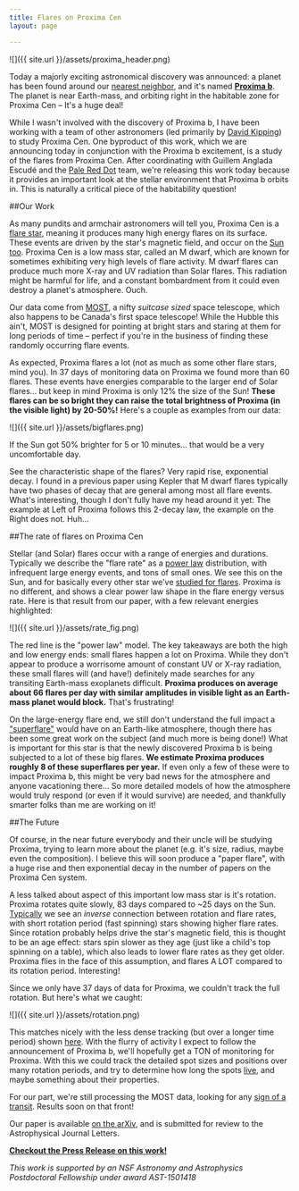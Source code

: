 ```yaml
---
title: Flares on Proxima Cen
layout: page

---
```

![]({{ site.url }}/assets/proxima_header.png)


Today a majorly exciting astronomical discovery was announced: a planet has been found around our [nearest neighbor](https://en.wikipedia.org/wiki/Proxima_Centauri), and it's named [**Proxima b**](http://www.nature.com/nature/journal/v536/n7617/full/nature19106.html). The planet is near Earth-mass, and orbiting right in the habitable zone for Proxima Cen – It's a huge deal!

While I wasn't involved with the discovery of Proxima b, I have been working with a team of other astronomers (led primarily by [David Kipping](http://www.davidkipping.co.uk/)) to study Proxima Cen. One byproduct of this work, which we are announcing today in conjunction with the Proxima b excitement, is a study of the flares from Proxima Cen. After coordinating with Guillem Anglada Escudé and the [Pale Red Dot](https://twitter.com/pale_red_dot) team, we're releasing this work today because it provides an important look at the stellar environment that Proxima b orbits in. This is naturally a critical piece of the habitability question!

##Our Work

As many pundits and armchair astronomers will tell you, Proxima Cen is a [flare star](https://en.wikipedia.org/wiki/Flare_star), meaning it produces many high energy flares on its surface. These events are driven by the star's magnetic field, and occur on the [Sun too](https://en.wikipedia.org/wiki/Solar_flare). Proxima Cen is a low mass star, called an M dwarf, which are known for sometimes exhibiting very high levels of flare activity.  M dwarf flares can produce much more X-ray and UV radiation than Solar flares. This radiation might be harmful for life, and a constant bombardment from it could even destroy a planet's atmosphere. Ouch.

Our data come from [MOST](https://en.wikipedia.org/wiki/MOST_(satellite)), a nifty *suitcase sized* space telescope, which also happens to be Canada's first space telescope! While the Hubble this ain't, MOST is designed for pointing at bright stars and staring at them for long periods of time – perfect if you're in the business of finding these randomly occurring flare events.

As expected, Proxima flares a lot (not as much as some other flare stars, mind you). In 37 days of monitoring data on Proxima we found more than 60 flares. These events have energies comparable to the larger end of Solar flares... but keep in mind Proxima is only 12% the size of the Sun! **These flares can be so bright they can raise the total brightness of Proxima (in the visible light) by 20-50%!** Here's a couple as examples from our data:

![]({{ site.url }}/assets/bigflares.png)


If the Sun got 50% brighter for 5 or 10 minutes... that would be a very uncomfortable day.

See the characteristic shape of the flares? Very rapid rise, exponential decay. I found in a previous paper using Kepler that M dwarf flares typically have two phases of decay that are general among most all flare events. What's interesting, though I don't fully have my head around it yet: The example at Left of Proxima follows this 2-decay law, the example on the Right does not. Huh...


##The rate of flares on Proxima Cen

Stellar (and Solar) flares occur with a range of energies and durations. Typically we describe the "flare rate" as a [power law](https://en.wikipedia.org/wiki/Power_law) distribution, with infrequent large energy events, and tons of small ones. We see this on the Sun, and for basically every other star we've [studied for flares](https://arxiv.org/abs/1607.03494). Proxima is no different, and shows a clear power law shape in the flare energy versus rate. Here is that result from our paper, with a few relevant energies highlighted:

![]({{ site.url }}/assets/rate_fig.png)


The red line is the "power law" model. The key takeaways are both the high and low energy ends: small flares happen a lot on Proxima. While they don't appear to produce a worrisome amount of constant UV or X-ray radiation, these small flares will (and have!) definitely made searches for any transiting Earth-mass exoplanets difficult. **Proxima produces on average about 66 flares per day with similar amplitudes in visible light as an Earth-mass planet would block.** That's frustrating!

On the large-energy flare end, we still don't understand the full impact a ["superflare"](https://en.wikipedia.org/wiki/Superflare) would have on an Earth-like atmosphere, though there has been some great work on the subject (and much more is being done!) What is important for this star is that the newly discovered Proxima b is being subjected to a lot of these big flares. **We estimate Proxima produces roughly 8 of these superflares per year.** If even only a few of these were to impact Proxima b, this might be very bad news for the atmosphere and anyone vacationing there... So more detailed models of how the atmosphere would truly respond (or even if it would survive) are needed, and thankfully smarter folks than me are working on it!


##The Future

Of course, in the near future everybody and their uncle will be studying Proxima, trying to learn more about the planet (e.g. it's size, radius, maybe even the composition).  I believe this will soon produce a "paper flare", with a huge rise and then exponential decay in the number of papers on the Proxima Cen system.

A less talked about aspect of this important low mass star is it's rotation. Proxima rotates quite slowly,  83 days compared to ~25 days on the Sun. [Typically](https://arxiv.org/abs/1607.03494) we see an *inverse* connection between rotation and flare rates, with short rotation period (fast spinning) stars showing higher flare rates. Since rotation probably helps drive the star's magnetic field, this is thought to be an age effect: stars spin slower as they age (just like a child's top spinning on a table), which also leads to lower flare rates as they get older. Proxima flies in the face of this assumption, and flares A LOT compared to its rotation period. Interesting!

Since we only have 37 days of data for Proxima, we couldn't track the full rotation. But here's what we caught:

![]({{ site.url }}/assets/rotation.png)

This matches nicely with the less dense tracking (but over a longer time period) shown [here](http://arxiv.org/abs/1608.06291). With the flurry of activity I expect to follow the announcement of Proxima b, we'll hopefully get a TON of monitoring for Proxima. With this we could track the detailed spot sizes and positions over many rotation periods, and try to determine how long the spots [live](http://www.ifweassume.com/2014/04/starspots-on-kepler186.html), and maybe something about their properties.

For our part, we're still processing the MOST data, looking for any [sign of a transit](https://www.youtube.com/watch?v=z5LVcfzRDI8). Results soon on that front!

Our paper is available [on the arXiv](http://arxiv.org/abs/1608.06672), and is submitted for review to the Astrophysical Journal Letters.

[**Checkout the Press Release on this work!**](https://westerntoday.wwu.edu/features/western-researcher-on-team-examining-the-impact-of-parent-star-on-newly-discovered-planet)

*This work is supported by an NSF Astronomy and Astrophysics Postdoctoral Fellowship under award AST-1501418*